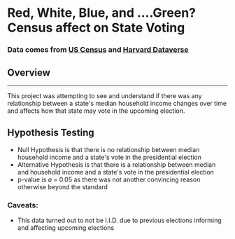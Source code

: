 # Red, White, Blue, and ....Green? Census affect on State Voting

### Data comes from [US Census](https://www.census.gov/topics/income-poverty/income/data/tables.1950.html) and [Harvard Dataverse](https://dataverse.harvard.edu/dataset.xhtml?persistentId=doi:10.7910/DVN/42MVDX)


## Overview
---
This project was attempting to see and understand if there was any relationship between a state's median household income changes over time and affects how that state may vote in the upcoming election.

## Hypothesis Testing
* Null Hypothesis is that there is no relationship between median household income and a state's vote in the presidential election
* Alternative Hypothesis is that there is a relationship between median and household income and a state's vote in the presidential election
* p-value is $a$ = 0.05 as there was not another convincing reason otherwise beyond the standard

### Caveats:
* This data turned out to not be I.I.D. due to previous elections informing and affecting upcoming elections
